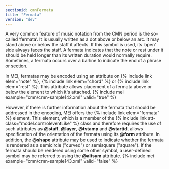 ```yaml
---
sectionid: cmnFermata
title: "Fermata"
version: "dev"
---
```


A very common feature of music notation from the CMN period is the so-called ‘fermata’. It is usually written as a dot above or below an arc. It may stand above or below the staff it affects. If this symbol is used, its ‘open’ side always faces the staff. A fermata indicates that the note or rest under it should be held longer than its written duration would normally require. Sometimes, a fermata occurs over a barline to indicate the end of a phrase or section.

In MEI, fermatas may be encoded using an attribute on {% include link elem="note" %}, {% include link elem="chord" %} or {% include link elem="rest" %}. This attribute allows placement of a fermata above or below the element to which it's attached.
{% include mei example="cmn/cmn-sample142.xml" valid="true" %}
    
However, if there is further information about the fermata that should be addressed in the encoding, MEI offers the {% include link elem="fermata" %} element. This element, which is a member of the {% include link att-class="model.controleventLike" %} class and therefore requires the use of such attributes as **@staff**, **@layer**, **@tstamp** and **@startid**, allows specification of the orientation of the fermata using its **@form** attribute. In addition, the **@shape** attribute may be used to indicate whether the fermata is rendered as a semicircle ("curved") or semisquare ("square"). If the fermata should be rendered using some other symbol, a user-defined symbol may be referred to using the **@altsym** attribute.
{% include mei example="cmn/cmn-sample143.xml" valid="false" %}
    
